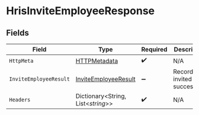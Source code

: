 # HrisInviteEmployeeResponse


## Fields

| Field                                                                   | Type                                                                    | Required                                                                | Description                                                             |
| ----------------------------------------------------------------------- | ----------------------------------------------------------------------- | ----------------------------------------------------------------------- | ----------------------------------------------------------------------- |
| `HttpMeta`                                                              | [HTTPMetadata](../../Models/Components/HTTPMetadata.md)                 | :heavy_check_mark:                                                      | N/A                                                                     |
| `InviteEmployeeResult`                                                  | [InviteEmployeeResult](../../Models/Components/InviteEmployeeResult.md) | :heavy_minus_sign:                                                      | Record invited successfully                                             |
| `Headers`                                                               | Dictionary<String, List<*string*>>                                      | :heavy_check_mark:                                                      | N/A                                                                     |